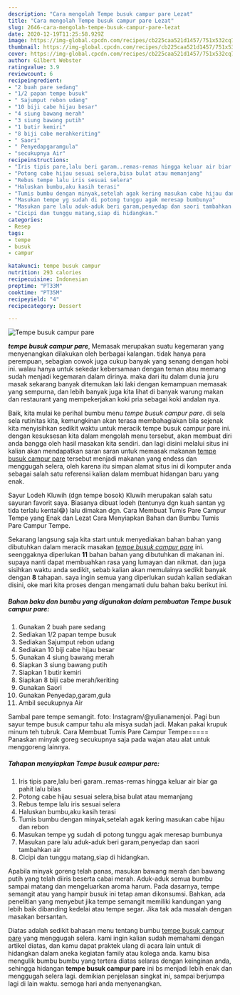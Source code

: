 ```yaml
---
description: "Cara mengolah Tempe busuk campur pare Lezat"
title: "Cara mengolah Tempe busuk campur pare Lezat"
slug: 2646-cara-mengolah-tempe-busuk-campur-pare-lezat
date: 2020-12-19T11:25:58.929Z
image: https://img-global.cpcdn.com/recipes/cb225caa521d1457/751x532cq70/tempe-busuk-campur-pare-foto-resep-utama.jpg
thumbnail: https://img-global.cpcdn.com/recipes/cb225caa521d1457/751x532cq70/tempe-busuk-campur-pare-foto-resep-utama.jpg
cover: https://img-global.cpcdn.com/recipes/cb225caa521d1457/751x532cq70/tempe-busuk-campur-pare-foto-resep-utama.jpg
author: Gilbert Webster
ratingvalue: 3.9
reviewcount: 6
recipeingredient:
- "2 buah pare sedang"
- "1/2 papan tempe busuk"
- " Sajumput rebon udang"
- "10 biji cabe hijau besar"
- "4 siung bawang merah"
- "3 siung bawang putih"
- "1 butir kemiri"
- "8 biji cabe merahkeriting"
- " Saori"
- " Penyedapgaramgula"
- "secukupnya Air"
recipeinstructions:
- "Iris tipis pare,lalu beri garam..remas-remas hingga keluar air biar ga pahit lalu bilas"
- "Potong cabe hijau sesuai selera,bisa bulat atau memanjang"
- "Rebus tempe lalu iris sesuai selera"
- "Haluskan bumbu,aku kasih terasi"
- "Tumis bumbu dengan minyak,setelah agak kering masukan cabe hijau dan rebon"
- "Masukan tempe yg sudah di potong tunggu agak meresap bumbunya"
- "Masukan pare lalu aduk-aduk beri garam,penyedap dan saori tambahkan air"
- "Cicipi dan tunggu matang,siap di hidangkan."
categories:
- Resep
tags:
- tempe
- busuk
- campur

katakunci: tempe busuk campur 
nutrition: 293 calories
recipecuisine: Indonesian
preptime: "PT33M"
cooktime: "PT35M"
recipeyield: "4"
recipecategory: Dessert

---
```



![Tempe busuk campur pare](https://img-global.cpcdn.com/recipes/cb225caa521d1457/751x532cq70/tempe-busuk-campur-pare-foto-resep-utama.jpg)

<b><i>tempe busuk campur pare</i></b>, Memasak merupakan suatu kegemaran yang menyenangkan dilakukan oleh berbagai kalangan. tidak hanya para perempuan, sebagian cowok juga cukup banyak yang senang dengan hobi ini. walau hanya untuk sekedar kebersamaan dengan teman atau memang sudah menjadi kegemaran dalam dirinya. maka dari itu dalam dunia juru masak sekarang banyak ditemukan laki laki dengan kemampuan memasak yang sempurna, dan lebih banyak juga kita lihat di banyak warung makan dan restaurant yang mempekerjakan koki pria sebagai koki andalan nya.

Baik, kita mulai ke perihal bumbu menu <i>tempe busuk campur pare</i>. di sela sela rutinitas kita, kemungkinan akan terasa membahagiakan bila sejenak kita menyisihkan sedikit waktu untuk meracik tempe busuk campur pare ini. dengan kesuksesan kita dalam mengolah menu tersebut, akan membuat diri anda bangga oleh hasil masakan kita sendiri. dan lagi disini melalui situs ini kalian akan mendapatkan saran saran untuk memasak makanan <u>tempe busuk campur pare</u> tersebut menjadi makanan yang endess dan menggugah selera, oleh karena itu simpan alamat situs ini di komputer anda sebagai salah satu referensi kalian dalam membuat hidangan baru yang enak.

Sayur Lodeh Kluwih (dgn tempe bosok) Kluwih merupakan salah satu sayuran favorit saya. Biasanya dibuat lodeh (tentunya dgn kuah santan yg tida terlalu kental😂) lalu dimakan dgn. Cara Membuat Tumis Pare Campur Tempe yang Enak dan Lezat Cara Menyiapkan Bahan dan Bumbu Tumis Pare Campur Tempe.


Sekarang langsung saja kita start untuk menyediakan bahan bahan yang dibutuhkan dalam meracik masakan <u><i>tempe busuk campur pare</i></u> ini. seenggaknya diperlukan <b>11</b> bahan bahan yang dibutuhkan di makanan ini. supaya nanti dapat membuahkan rasa yang lumayan dan nikmat. dan juga sisihkan waktu anda sedikit, sebab kalian akan memulainya sedikit banyak dengan <b>8</b> tahapan. saya ingin semua yang diperlukan sudah kalian sediakan disini, oke mari kita proses dengan mengamati dulu bahan baku berikut ini.

<!--inarticleads1-->

##### Bahan baku dan bumbu yang digunakan dalam pembuatan Tempe busuk campur pare:

1. Gunakan 2 buah pare sedang
1. Sediakan 1/2 papan tempe busuk
1. Sediakan  Sajumput rebon udang
1. Sediakan 10 biji cabe hijau besar
1. Gunakan 4 siung bawang merah
1. Siapkan 3 siung bawang putih
1. Siapkan 1 butir kemiri
1. Siapkan 8 biji cabe merah/keriting
1. Gunakan  Saori
1. Gunakan  Penyedap,garam,gula
1. Ambil secukupnya Air


Sambal pare tempe semangit. foto: Instagram/@yulianamenjoi. Pagi bun sayur tempe busuk campur tahu ala misya sudah jadi. Makan pakai krupuk minum teh tubruk. Cara Membuat Tumis Pare Campur Tempe===== Panaskan minyak goreg secukupnya saja pada wajan atau alat untuk menggoreng lainnya. 

<!--inarticleads2-->

##### Tahapan menyiapkan Tempe busuk campur pare:

1. Iris tipis pare,lalu beri garam..remas-remas hingga keluar air biar ga pahit lalu bilas
1. Potong cabe hijau sesuai selera,bisa bulat atau memanjang
1. Rebus tempe lalu iris sesuai selera
1. Haluskan bumbu,aku kasih terasi
1. Tumis bumbu dengan minyak,setelah agak kering masukan cabe hijau dan rebon
1. Masukan tempe yg sudah di potong tunggu agak meresap bumbunya
1. Masukan pare lalu aduk-aduk beri garam,penyedap dan saori tambahkan air
1. Cicipi dan tunggu matang,siap di hidangkan.


Apabila minyak goreng telah panas, masukan bawang merah dan bawang putih yang telah diiris beserta cabai merah. Aduk-aduk semua bumbu sampai matang dan mengeluarkan aroma harum. Pada dasarnya, tempe semangit atau yang hampir busuk ini tetap aman dikonsumsi. Bahkan, ada penelitian yang menyebut jika tempe semangit memiliki kandungan yang lebih baik dibanding kedelai atau tempe segar. Jika tak ada masalah dengan masakan bersantan. 

Diatas adalah sedikit bahasan menu tentang bumbu <u>tempe busuk campur pare</u> yang menggugah selera. kami ingin kalian sudah memahami dengan artikel diatas, dan kamu dapat praktek ulang di acara lain untuk di hidangkan dalam aneka kegiatan family atau kolega anda. kamu bisa mengulik bumbu bumbu yang tertera diatas selaras dengan keinginan anda, sehingga hidangan <b>tempe busuk campur pare</b> ini bs menjadi lebih enak dan menggugah selera lagi. demikian penjelasan singkat ini, sampai berjumpa lagi di lain waktu. semoga hari anda menyenangkan.
